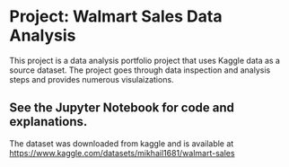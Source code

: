 # Project: Walmart Sales Data Analysis
This project is a data analysis portfolio project that uses Kaggle data as a source dataset.  The project goes through data inspection and analysis steps and provides numerous visulaizations.

## See the Jupyter Notebook for code and explanations.


The dataset was downloaded from kaggle and is available at https://www.kaggle.com/datasets/mikhail1681/walmart-sales
